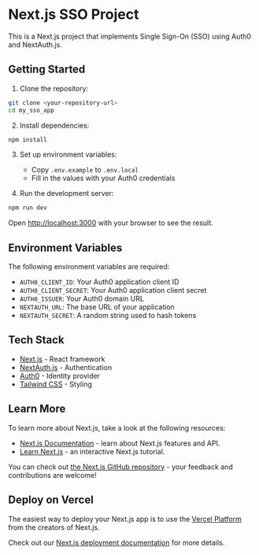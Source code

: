 # Next.js SSO Project

This is a Next.js project that implements Single Sign-On (SSO) using Auth0 and NextAuth.js.

## Getting Started

1. Clone the repository:
```bash
git clone <your-repository-url>
cd my_sso_app
```

2. Install dependencies:
```bash
npm install
```

3. Set up environment variables:
   - Copy `.env.example` to `.env.local`
   - Fill in the values with your Auth0 credentials

4. Run the development server:
```bash
npm run dev
```

Open [http://localhost:3000](http://localhost:3000) with your browser to see the result.

## Environment Variables

The following environment variables are required:

- `AUTH0_CLIENT_ID`: Your Auth0 application client ID
- `AUTH0_CLIENT_SECRET`: Your Auth0 application client secret
- `AUTH0_ISSUER`: Your Auth0 domain URL
- `NEXTAUTH_URL`: The base URL of your application
- `NEXTAUTH_SECRET`: A random string used to hash tokens

## Tech Stack

- [Next.js](https://nextjs.org/) - React framework
- [NextAuth.js](https://next-auth.js.org/) - Authentication
- [Auth0](https://auth0.com/) - Identity provider
- [Tailwind CSS](https://tailwindcss.com/) - Styling

## Learn More

To learn more about Next.js, take a look at the following resources:

- [Next.js Documentation](https://nextjs.org/docs) - learn about Next.js features and API.
- [Learn Next.js](https://nextjs.org/learn) - an interactive Next.js tutorial.

You can check out [the Next.js GitHub repository](https://github.com/vercel/next.js) - your feedback and contributions are welcome!

## Deploy on Vercel

The easiest way to deploy your Next.js app is to use the [Vercel Platform](https://vercel.com/new?utm_medium=default-template&filter=next.js&utm_source=create-next-app&utm_campaign=create-next-app-readme) from the creators of Next.js.

Check out our [Next.js deployment documentation](https://nextjs.org/docs/app/building-your-application/deploying) for more details.
